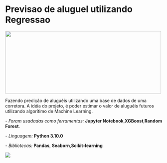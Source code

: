 # Previsao de aluguel utilizando Regressao 

<img src="https://raw.githubusercontent.com/rgizsilva/Previsao-de-aluguel-utilizando-Regressao-Linear/main/aluuu.jpg" height="200" width="500"/>

Fazendo predição de aluguéis utilizando uma base de dados de uma corretora. A idéia do projeto, é poder estimar o valor de aluguéis futuros utilizando algorítimo de 
Machine Learning.

*- Foram usadadas como ferramentas:* **Jupyter Notebook**,**XGBoost**,**Random Forest**. 

*- Linguagem:* **Python 3.10.0** 

*- Bibliotecas:* **Pandas**, **Seaborn**,**Scikit-learning**

[![](https://img.shields.io/badge/Linkedin-Reginaldo-blue )](https://www.linkedin.com/in/rgiz/)
